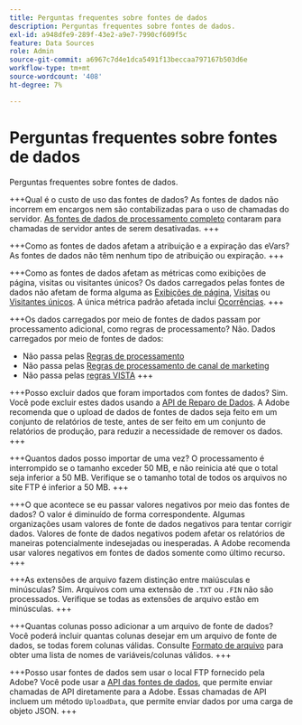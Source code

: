 ```yaml
---
title: Perguntas frequentes sobre fontes de dados
description: Perguntas frequentes sobre fontes de dados.
exl-id: a948dfe9-289f-43e2-a9e7-7990cf609f5c
feature: Data Sources
role: Admin
source-git-commit: a6967c7d4e1dca5491f13beccaa797167b503d6e
workflow-type: tm+mt
source-wordcount: '408'
ht-degree: 7%

---
```


# Perguntas frequentes sobre fontes de dados

Perguntas frequentes sobre fontes de dados.

+++Qual é o custo de uso das fontes de dados?
As fontes de dados não incorrem em encargos nem são contabilizadas para o uso de chamadas do servidor. [As fontes de dados de processamento completo](full-processing-eol.md) contaram para chamadas de servidor antes de serem desativadas.
+++

+++Como as fontes de dados afetam a atribuição e a expiração das eVars?
As fontes de dados não têm nenhum tipo de atribuição ou expiração.
+++

+++Como as fontes de dados afetam as métricas como exibições de página, visitas ou visitantes únicos?
Os dados carregados pelas fontes de dados não afetam de forma alguma as [Exibições de página](/help/components/metrics/page-views.md), [Visitas](/help/components/metrics/visits.md) ou [Visitantes únicos](/help/components/metrics/unique-visitors.md). A única métrica padrão afetada inclui [Ocorrências](/help/components/metrics/occurrences.md).
+++

+++Os dados carregados por meio de fontes de dados passam por processamento adicional, como regras de processamento?
Não. Dados carregados por meio de fontes de dados:

* Não passa pelas [Regras de processamento](/help/admin/tools/manage-rs/edit-settings/general/processing-rules/pr-overview.md)
* Não passa pelas [Regras de processamento de canal de marketing](/help/admin/tools/manage-rs/edit-settings/marketing-channels/c-rules.md)
* Não passa pelas [regras VISTA](/help/technotes/vista.md)
+++

+++Posso excluir dados que foram importados com fontes de dados?
Sim. Você pode excluir estes dados usando a [API de Reparo de Dados](https://developer.adobe.com/analytics-apis/docs/2.0/guides/endpoints/data-repair/). A Adobe recomenda que o upload de dados de fontes de dados seja feito em um conjunto de relatórios de teste, antes de ser feito em um conjunto de relatórios de produção, para reduzir a necessidade de remover os dados.
+++

+++Quantos dados posso importar de uma vez?
O processamento é interrompido se o tamanho exceder 50 MB, e não reinicia até que o total seja inferior a 50 MB. Verifique se o tamanho total de todos os arquivos no site FTP é inferior a 50 MB.
+++

+++O que acontece se eu passar valores negativos por meio das fontes de dados?
O valor é diminuído de forma correspondente. Algumas organizações usam valores de fonte de dados negativos para tentar corrigir dados. Valores de fonte de dados negativos podem afetar os relatórios de maneiras potencialmente indesejadas ou inesperadas. A Adobe recomenda usar valores negativos em fontes de dados somente como último recurso.
+++

+++As extensões de arquivo fazem distinção entre maiúsculas e minúsculas?
Sim. Arquivos com uma extensão de `.TXT` ou `.FIN` não são processados. Verifique se todas as extensões de arquivo estão em minúsculas.
+++

+++Quantas colunas posso adicionar a um arquivo de fonte de dados?
Você poderá incluir quantas colunas desejar em um arquivo de fonte de dados, se todas forem colunas válidas. Consulte [Formato de arquivo](file-format.md) para obter uma lista de nomes de variáveis/colunas válidos.
+++

+++Posso usar fontes de dados sem usar o local FTP fornecido pela Adobe?
Você pode usar a [API das fontes de dados](https://developer.adobe.com/analytics-apis/docs/1.4/guides/data-sources/), que permite enviar chamadas de API diretamente para a Adobe. Essas chamadas de API incluem um método `UploadData`, que permite enviar dados por uma carga de objeto JSON.
+++
